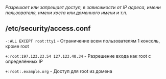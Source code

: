 *Разрешает или запрещает доступ, в зависимости от IР адреса, имени пользователя, имени хоста или доменного имени и т.п.*
## /etc/security/access.conf
```-:ALL EXCEPT root:tty1``` - Ограничение всем пользователям 1 консоль, кроме root

```+:root:197.123.23.54 127.123.40.34``` - Разрешение входа как root с определённых IP

```+:root:.example.org``` - Доступ для root из домена
